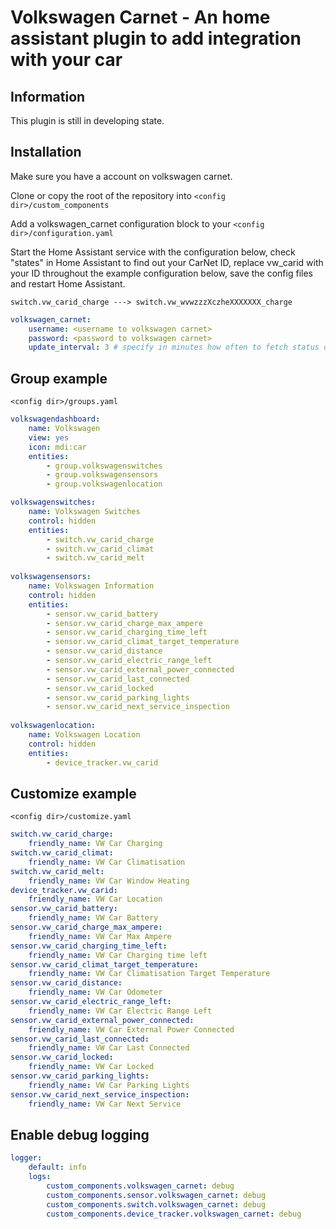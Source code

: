 Volkswagen Carnet - An home assistant plugin to add integration with your car
============================================================
Information
------------
This plugin is still in developing state.

Installation
------------

Make sure you have a account on volkswagen carnet.

Clone or copy the root of the repository into `<config dir>/custom_components`

Add a volkswagen_carnet configuration block to your `<config dir>/configuration.yaml`

Start the Home Assistant service with the configuration below, check "states" in Home Assistant to find out your CarNet ID, replace vw_carid with your ID throughout the example configuration below, save the config files and restart Home Assistant.

```switch.vw_carid_charge ---> switch.vw_wvwzzzXczheXXXXXXX_charge```


```yaml
volkswagen_carnet:
    username: <username to volkswagen carnet>
    password: <password to volkswagen carnet>
    update_interval: 3 # specify in minutes how often to fetch status data from carnet (optional, default 3 min)

```

Group example
------------
`<config dir>/groups.yaml`
```yaml
volkswagendashboard:
    name: Volkswagen
    view: yes
    icon: mdi:car
    entities:
        - group.volkswagenswitches
        - group.volkswagensensors
        - group.volkswagenlocation

volkswagenswitches:
    name: Volkswagen Switches
    control: hidden
    entities:
        - switch.vw_carid_charge
        - switch.vw_carid_climat
        - switch.vw_carid_melt
  
volkswagensensors:
    name: Volkswagen Information
    control: hidden
    entities:
        - sensor.vw_carid_battery
        - sensor.vw_carid_charge_max_ampere
        - sensor.vw_carid_charging_time_left
        - sensor.vw_carid_climat_target_temperature
        - sensor.vw_carid_distance
        - sensor.vw_carid_electric_range_left
        - sensor.vw_carid_external_power_connected
        - sensor.vw_carid_last_connected
        - sensor.vw_carid_locked
        - sensor.vw_carid_parking_lights
        - sensor.vw_carid_next_service_inspection
        
volkswagenlocation:
    name: Volkswagen Location
    control: hidden
    entities:
        - device_tracker.vw_carid
```

Customize example
------------
`<config dir>/customize.yaml`
```yaml
switch.vw_carid_charge:
    friendly_name: VW Car Charging
switch.vw_carid_climat:
    friendly_name: VW Car Climatisation
switch.vw_carid_melt:
    friendly_name: VW Car Window Heating
device_tracker.vw_carid:
    friendly_name: VW Car Location
sensor.vw_carid_battery:
    friendly_name: VW Car Battery
sensor.vw_carid_charge_max_ampere:
    friendly_name: VW Car Max Ampere
sensor.vw_carid_charging_time_left:
    friendly_name: VW Car Charging time left
sensor.vw_carid_climat_target_temperature:
    friendly_name: VW Car Climatisation Target Temperature
sensor.vw_carid_distance:
    friendly_name: VW Car Odometer
sensor.vw_carid_electric_range_left:
    friendly_name: VW Car Electric Range Left
sensor.vw_carid_external_power_connected:
    friendly_name: VW Car External Power Connected
sensor.vw_carid_last_connected:
    friendly_name: VW Car Last Connected
sensor.vw_carid_locked:
    friendly_name: VW Car Locked
sensor.vw_carid_parking_lights:
    friendly_name: VW Car Parking Lights
sensor.vw_carid_next_service_inspection:
    friendly_name: VW Car Next Service
```

Enable debug logging
------------
```yaml
logger:
    default: info
    logs:
        custom_components.volkswagen_carnet: debug
        custom_components.sensor.volkswagen_carnet: debug
        custom_components.switch.volkswagen_carnet: debug
        custom_components.device_tracker.volkswagen_carnet: debug
 ```